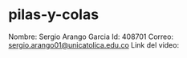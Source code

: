 # pilas-y-colas
Nombre: Sergio Arango Garcia
Id: 408701
Correo: sergio.arango01@unicatolica.edu.co
Link del video: 
